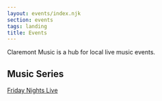 ```yaml
---
layout: events/index.njk
section: events
tags: landing
title: Events
---
```

Claremont Music is a hub for local live music events.

## Music Series

[Friday Nights Live](/events/series/friday-nights-live)
